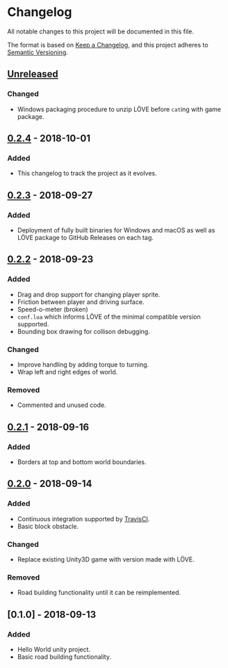 # Changelog
All notable changes to this project will be documented in this file.

The format is based on [Keep a Changelog](https://keepachangelog.com/en/1.0.0/),
and this project adheres to [Semantic Versioning](https://semver.org/spec/v2.0.0.html).

## [Unreleased]
### Changed
- Windows packaging procedure to unzip LÖVE before `cat`ing with game package.

## [0.2.4] - 2018-10-01
### Added
- This changelog to track the project as it evolves.

## [0.2.3] - 2018-09-27
### Added
- Deployment of fully built binaries for Windows and macOS as well as LÖVE
  package to GitHub Releases on each tag.

## [0.2.2] - 2018-09-23
### Added
- Drag and drop support for changing player sprite.
- Friction between player and driving surface.
- Speed-o-meter (broken)
- `conf.lua` which informs LÖVE of the minimal compatible version supported.
- Bounding box drawing for collison debugging.

### Changed
- Improve handling by adding torque to turning.
- Wrap left and right edges of world.

### Removed
- Commented and unused code.

## [0.2.1] - 2018-09-16
### Added
- Borders at top and bottom world boundaries.

## [0.2.0] - 2018-09-14
### Added
- Continuous integration supported by [TravisCI](https://travis-ci.org).
- Basic block obstacle.

### Changed
- Replace existing Unity3D game with version made with LÖVE.

### Removed
- Road building functionality until it can be reimplemented.

## [0.1.0] - 2018-09-13
### Added
- Hello World unity project.
- Basic road building functionality.

[Unreleased]: https://github.com/binaryreveries/FollowMe/compare/v0.2.4...HEAD
[0.2.4]: https://github.com/binaryreveries/FollowMe/compare/v0.2.3...v0.2.4
[0.2.3]: https://github.com/binaryreveries/FollowMe/compare/v0.2.2...v0.2.3
[0.2.2]: https://github.com/binaryreveries/FollowMe/compare/v0.2.1...v0.2.2
[0.2.1]: https://github.com/binaryreveries/FollowMe/compare/v0.2.0...v0.2.1
[0.2.0]: https://github.com/binaryreveries/FollowMe/compare/v0.1.0...v0.2.0

